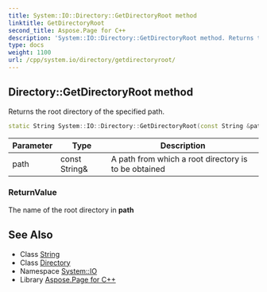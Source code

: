 ```yaml
---
title: System::IO::Directory::GetDirectoryRoot method
linktitle: GetDirectoryRoot
second_title: Aspose.Page for C++
description: 'System::IO::Directory::GetDirectoryRoot method. Returns the root directory of the specified path in C++.'
type: docs
weight: 1100
url: /cpp/system.io/directory/getdirectoryroot/
---
```

## Directory::GetDirectoryRoot method


Returns the root directory of the specified path.

```cpp
static String System::IO::Directory::GetDirectoryRoot(const String &path)
```


| Parameter | Type | Description |
| --- | --- | --- |
| path | const String\& | A path from which a root directory is to be obtained |

### ReturnValue

The name of the root directory in **path**

## See Also

* Class [String](../../../system/string/)
* Class [Directory](../)
* Namespace [System::IO](../../)
* Library [Aspose.Page for C++](../../../)
